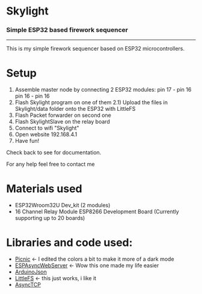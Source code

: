 # Skylight 
### Simple ESP32 based firework sequencer
---

This is my simple firework sequencer based on ESP32 microcontrollers.

# Setup
1) Assemble master node by connecting 2 ESP32 modules:
    pin 17 - pin 16
    pin 16 - pin 16
2) Flash Skylight program on one of them
2.1) Upload the files in Skylight/data folder onto the ESP32 with LittleFS
3) Flash Packet forwarder on second one
4) Flash SkylightSlave on the relay board
5) Connect to wifi "Skylight"
6) Open website 192.168.4.1
7) Have fun!

Check back to see for documentation.

For any help feel free to contact me

# Materials used
* ESP32Wroom32U Dev_kit (2 modules)
* 16 Channel Relay Module ESP8266 Development Board (Currently supporting up to 20 boards)

# Libraries and code used:
* [Picnic](https://github.com/franciscop/picnic) <- I edited the colors a bit to make it more of a dark mode
* [ESPAsyncWebServer](https://github.com/me-no-dev/ESPAsyncWebServer) <- Wow this one made my life easier
* [ArduinoJson](https://github.com/bblanchon/ArduinoJson)
* [LittleFS](https://github.com/littlefs-project/littlefs) <- this just works, i like it
* [AsyncTCP](https://github.com/me-no-dev/AsyncTCP)
